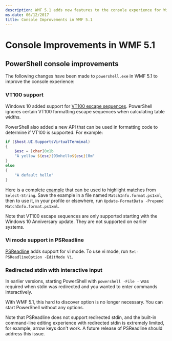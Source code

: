 ```yaml
---
description: WMF 5.1 adds new features to the console experience for Windows PowerShell 5.1.
ms.date: 06/12/2017
title: Console Improvements in WMF 5.1
---
```

# Console Improvements in WMF 5.1

## PowerShell console improvements

The following changes have been made to `powershell.exe` in WMF 5.1 to improve the console
experience:

### VT100 support

Windows 10 added support for [VT100 escape sequences](/windows/console/console-virtual-terminal-sequences).
PowerShell ignores certain VT100 formatting escape sequences when calculating table widths.

PowerShell also added a new API that can be used in formatting code to determine if VT100 is
supported. For example:

```powershell
if ($host.UI.SupportsVirtualTerminal)
{
    $esc = [char]0x1b
    "A yellow ${esc}[93mhello${esc}[0m"
}
else
{
    "A default hello"
}
```

Here is a complete [example](https://gist.github.com/lzybkr/dcb973dccd54900b67783c48083c28f7) that
can be used to highlight matches from `Select-String`. Save the example in a file named
`MatchInfo.format.ps1xml`, then to use it, in your profile or elsewhere, run
`Update-FormatData -Prepend MatchInfo.format.ps1xml`.

Note that VT100 escape sequences are only supported starting with the Windows 10 Anniversary update.
They are not supported on earlier systems.

### Vi mode support in PSReadline

[PSReadline](https://github.com/PowerShell/PSReadLine) adds support for vi mode. To use vi mode, run `Set-PSReadlineOption -EditMode Vi`.

### Redirected stdin with interactive input

In earlier versions, starting PowerShell with `powershell -File -` was required when stdin was
redirected and you wanted to enter commands interactively.

With WMF 5.1, this hard to discover option is no longer necessary. You can start PowerShell without
any options.

Note that PSReadline does not support redirected stdin, and the built-in command-line editing
experience with redirected stdin is extremely limited, for example, arrow keys don't work. A future
release of PSReadline should address this issue.

